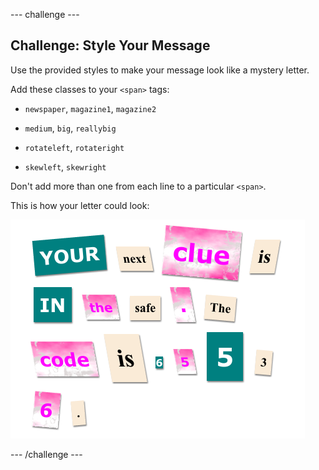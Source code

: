 \--- challenge \---

## Challenge: Style Your Message

Use the provided styles to make your message look like a mystery letter.

Add these classes to your `<span>` tags:

+ `newspaper`, `magazine1`, `magazine2`

+ `medium`, `big`, `reallybig`

+ `rotateleft`, `rotateright`

+ `skewleft`, `skewright`

Don't add more than one from each line to a particular `<span>`.

This is how your letter could look:

![screenshot](images/letter-challenge1.png)

\--- /challenge \---